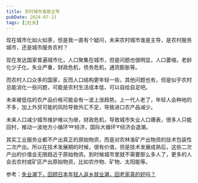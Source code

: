 ```yaml
---
title: 农村城市谁是主导
pubDate: 2024-07-13
tags: [👫社会]
---
```


现在城市化如火如荼，但是我一直有个疑问，未来农村城市谁是主导，是农村服务城市，还是城市服务农村？

现在发达国家普遍城市化，人口聚集在城市，但是问题也很明显，人口萎缩，老龄化少子化，失业严重，财政危机，债务危机，通货膨胀等。

而农村人口众多的国家，反而人口结构更年轻一些，其他问题也有，但是似乎农村总能消化一些问题，可能是农村生活成本低，可以自给自足吧。

未来被低估的农产品价格可能会有一波上涨趋势。上一代人老了，年轻人会种地的不多，加上外贸可能的风险导致外汇不足，导致进口农产品减少。

未来人口减少城市维护难以为继，财政危机，导致城市失业人口爆表，很多人只能回村，推动一波地方小循环➿经济，国际大循环➰经济会退潮。

其实工业服务业都不产出真正的原始物资，而是对农林渔矿产出物资的技术包装性二次产出。所以在技术发展期的时候，很有价值，但是技术发展成熟后，这些二次产出的价值会无限趋近于原始物资。到时候城市里就不需要那么多人了，更多的人会去农村或矿区产出原始物资，比如农作物、矿物、太阳能等。

参考：[失业潮下，回顾日本年轻人返乡就业潮，回老家真的好吗？](https://www.bilibili.com/video/BV14T421Y7jD/)
